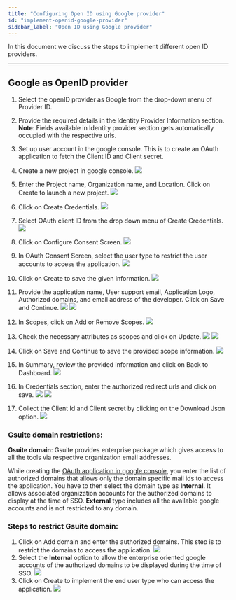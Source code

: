 ```yaml
---
title: "Configuring Open ID using Google provider"
id: "implement-openid-google-provider"
sidebar_label: "Open ID using Google provider"
---
```

In this document we discuss the steps to implement different open ID providers.

---

## Google as OpenID provider

1. Select the openID provider as Google from the drop-down menu of Provider ID.
2. Provide the required details in the Identity Provider Information section.
**Note**: Fields available in Identity provider section gets automatically occupied with the respective urls.
3. Set up user account in the google console. This is to create an OAuth application to fetch the Client ID and Client secret.

4. Create a new project in google console.
[![](/learn/assets/wm_openid_gc1.png)](/learn/assets/wm_openid_gc1.png)

5. Enter the Project name, Organization name, and Location. Click on Create to launch a new project.
[![](/learn/assets/wm_openid_gc2.png)](/learn/assets/wm_openid_gc2.png)

6. Click on Create Credentials.
[![](/learn/assets/wm_openid_gc3.png)](/learn/assets/wm_openid_gc3.png)

7. Select OAuth client ID from the drop down menu of Create Credentials.
[![](/learn/assets/wm_openid_gc4.png)](/learn/assets/wm_openid_gc4.png)

8. Click on Configure Consent Screen.
[![](/learn/assets/wm_openid_gc5.png)](/learn/assets/wm_openid_gc5.png)

9. In OAuth Consent Screen, select the user type to restrict the user accounts to access the application.
[![](/learn/assets/wm_openid_gc6.png)](/learn/assets/wm_openid_gc6.png)

10. Click on Create to save the given information.
[![](/learn/assets/wm_openid_gc7.png)](/learn/assets/wm_openid_gc7.png)

11. Provide the application name, User support email, Application Logo, Authorized domains, and email address of the developer. Click on Save and Continue.
[![](/learn/assets/wm_openid_gc8.png)](/learn/assets/wm_openid_gc8.png)
[![](/learn/assets/wm_openid_gc9.png)](/learn/assets/wm_openid_gc9.png)

12. In Scopes, click on Add or Remove Scopes.
[![](/learn/assets/wm_openid_gc10.png)](/learn/assets/wm_openid_gc10.png)

13. Check the necessary attributes as scopes and click on Update.
[![](/learn/assets/wm_openid_gc11.png)](/learn/assets/wm_openid_gc11.png)
[![](/learn/assets/wm_openid_gc12.png)](/learn/assets/wm_openid_gc12.png)

14. Click on Save and Continue to save the provided scope information.
[![](/learn/assets/wm_openid_gc14.png)](/learn/assets/wm_openid_gc14.png)


14. In Summary, review the provided information and click on Back to Dashboard.
[![](/learn/assets/wm_openid_gc15.png)](/learn/assets/wm_openid_gc15.png)

15. In Credentials section, enter the authorized redirect urls and click on save.
[![](/learn/assets/wm_openid_gc16.png)](/learn/assets/wm_openid_gc16.png)
[![](/learn/assets/wm_openid_gc17.png)](/learn/assets/wm_openid_gc17.png)

16. Collect the Client Id and Client secret by clicking on the Download Json option.
[![](/learn/assets/wm_openid_gc18.png)](/learn/assets/wm_openid_gc18.png)


### Gsuite domain restrictions:

**Gsuite domain**: Gsuite provides enterprise package which gives access to all the tools via respective organization email addresses. 

While creating the [OAuth application in google console](#google-as-openid-provider), you enter the list of authorized domains that allows only the domain specific mail ids to access the application. You have to then select the domain type as **Internal**. It allows associated organization accounts for the authorized domains to display at the time of SSO. **External** type includes all the available google accounts and is not restricted to any domain.

### Steps to restrict Gsuite domain:

1. Click on Add domain and enter the authorized domains. This step is to restrict the domains to access the application.
[![](/learn/assets/wm_openid_gc20.png)](/learn/assets/wm_openid_gc20.png)
2. Select the **Internal** option to allow the enterprise oriented google accounts of the authorized domains to be displayed during the time of SSO.
[![](/learn/assets/wm_openid_gc19.png)](/learn/assets/wm_openid_gc19.png)
2. Click on Create to implement the end user type who can access the application.
[![](/learn/assets/wm_openid_gc7.png)](/learn/assets/wm_openid_gc7.png)
